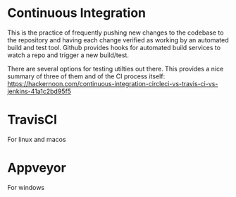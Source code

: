 # Continuous Integration

This is the practice of frequently pushing new changes to the codebase to the repository and having each change verified as working by an automated build and test tool. Github provides hooks for automated build services to watch a repo and trigger a new build/test.

There are several options for testing utilties out there. This provides a nice summary of three of them and of the CI process itself: https://hackernoon.com/continuous-integration-circleci-vs-travis-ci-vs-jenkins-41a1c2bd95f5



# TravisCI

For linux and macos

# Appveyor

For windows